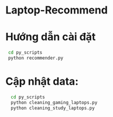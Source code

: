 # Laptop-Recommend
# Hướng dẫn cài đặt
 ```bash
  cd py_scripts
  python recommender.py
```
# Cập nhật data:
```bash
  cd py_scripts
  python cleaning_gaming_laptops.py
  python cleaning_study_laptops.py
```